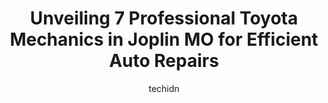 ---
layout: ampstory
image: https://images.unsplash.com/photo-1632275228556-6d7878f59eea?ixlib=rb-4.0.3&ixid=MnwxMjA3fDB8MHxwaG90by1wYWdlfHx8fGVufDB8fHx8&auto=format&fit=crop&w=640&h=853&q=80
author: techidn
featured: false
description: Searching for the finest Toyota Mechanic in Joplin MO, USA? Look no further than the 7 best Toyota Mechanic in the area, where youll find a team of highly qualified professionals ready to h
title: Unveiling 7 Professional Toyota Mechanics in Joplin MO for Efficient Auto Repairs
cover:
   title: Unveiling 7 Professional Toyota Mechanics in Joplin MO for Efficient Auto Repairs
   subtitle: Rickpate
   background: https://images.unsplash.com/photo-1632275228556-6d7878f59eea?ixlib=rb-4.0.3&ixid=MnwxMjA3fDB8MHxwaG90by1wYWdlfHx8fGVufDB8fHx8&auto=format&fit=crop&w=640&h=853&q=80

pages: 
 - layout: thirds
   top: <h1>#1 PHP Specialists</h1>
   bottom: "<p>This shop is amazing! Matt runs a great shop and he is very trustworthy. Good prices. Love their software system that details everything about the work done and upcoming </p>"
   background: https://www.knot35.com/toplist/wp-content/uploads/2023/06/best-toyota-mechanic-1-in-joplin-mo-1685837815.jpeg
   backgroundblur: true
 - layout: thirds
   top: <h1>#2 Nixons Garage</h1>
   bottom: "<p>711 Patterson Ave, Joplin, MO 64801, United States</p>"
   background: https://www.knot35.com/toplist/wp-content/uploads/2023/06/best-toyota-mechanic-2-in-joplin-mo-1685837816.jpeg
   cta:
      link: https://www.knot35.com/toplist/unveiling-7-professional-toyota-mechanics-in-joplin-mo-for-efficient-auto-repairs/
      text: Unveiling 7 Professional Toyota Mechanics in Joplin MO for Efficient Auto Repairs
 - layout: thirds
   top: <h1>#3 Efirds Automotive Services</h1>
   bottom: "<p>3635 E 20th St, Joplin, MO 64801, United States</p>"
   background: https://www.knot35.com/toplist/wp-content/uploads/2023/06/best-toyota-mechanic-3-in-joplin-mo-1685837816.jpeg
   cta:
      link: https://www.knot35.com/toplist/unveiling-7-professional-toyota-mechanics-in-joplin-mo-for-efficient-auto-repairs/
      text: Unveiling 7 Professional Toyota Mechanics in Joplin MO for Efficient Auto Repairs
 - layout: thirds
   top: <h1>#4 Kevins Auto Repair</h1>
   bottom: "<p>1906 E 7th St, Joplin, MO 64801, United States</p>"
   background: https://images.unsplash.com/photo-1489648022186-8f49310909a0?ixlib=rb-4.0.3&ixid=MnwxMjA3fDB8MHxwaG90by1wYWdlfHx8fGVufDB8fHx8&auto=format&fit=crop&w=640&h=853&q=80
   cta:
      link: https://www.knot35.com/toplist/unveiling-7-professional-toyota-mechanics-in-joplin-mo-for-efficient-auto-repairs/
      text: Unveiling 7 Professional Toyota Mechanics in Joplin MO for Efficient Auto Repairs
 - layout: thirds
   top: <h1>#5 Allans Auto Repair</h1>
   bottom: "<p>502 N Main St Rd, Joplin, MO 64801, United States</p>"
   background: https://images.unsplash.com/photo-1602536052359-ef94c21c5948?ixlib=rb-4.0.3&ixid=MnwxMjA3fDB8MHxwaG90by1wYWdlfHx8fGVufDB8fHx8&auto=format&fit=crop&w=640&h=853&q=80
   cta:
      link: https://www.knot35.com/toplist/unveiling-7-professional-toyota-mechanics-in-joplin-mo-for-efficient-auto-repairs/
      text: Unveiling 7 Professional Toyota Mechanics in Joplin MO for Efficient Auto Repairs
 - layout: thirds
   top: <h1>#6 Iveys Service Center</h1>
   bottom: "<p>301 E 7th St, Joplin, MO 64801, United States</p>"
   background: https://images.unsplash.com/photo-1540457036297-448b6b99e91c?ixlib=rb-4.0.3&ixid=MnwxMjA3fDB8MHxwaG90by1wYWdlfHx8fGVufDB8fHx8&auto=format&fit=crop&w=640&h=853&q=80
   cta:
      link: https://www.knot35.com/toplist/unveiling-7-professional-toyota-mechanics-in-joplin-mo-for-efficient-auto-repairs/
      text: Unveiling 7 Professional Toyota Mechanics in Joplin MO for Efficient Auto Repairs
 - layout: thirds
   top: <h1>#7 Toyota Service</h1>
   bottom: "<p>2209 S Rangeline Rd, Joplin, MO 64804, United States</p>"
   background: https://images.unsplash.com/photo-1489694553447-4c9339da310d?ixlib=rb-4.0.3&ixid=MnwxMjA3fDB8MHxwaG90by1wYWdlfHx8fGVufDB8fHx8&auto=format&fit=crop&w=640&h=853&q=80
   cta:
      link: https://www.knot35.com/toplist/unveiling-7-professional-toyota-mechanics-in-joplin-mo-for-efficient-auto-repairs/
      text: Unveiling 7 Professional Toyota Mechanics in Joplin MO for Efficient Auto Repairs
 - layout: thirds
   middle: Continue reading...
   background: https://images.unsplash.com/photo-1531169509526-f8f1fdaa4a67?ixlib=rb-4.0.3&ixid=MnwxMjA3fDB8MHxwaG90by1wYWdlfHx8fGVufDB8fHx8&auto=format&fit=crop&w=640&h=853&q=80
   cta:
      link: https://www.knot35.com/toplist/unveiling-7-professional-toyota-mechanics-in-joplin-mo-for-efficient-auto-repairs/
      text: Unveiling 7 Professional Toyota Mechanics in Joplin MO for Efficient Auto Repairs
      
---